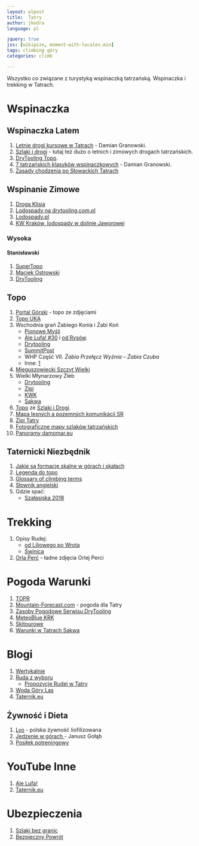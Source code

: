 ```yaml
---
layout: plpost
title:  Tatry
author: jkedra
language: pl

jquery: true
jss: [wikipize, moment-with-locales.min]
tags: climbing góry
categories: climb

---
```


Wszystko co związane z turystyką wspinaczką tatrzańską.
Wspinaczka i trekking w Tatrach.

# Wspinaczka

## Wspinaczka Latem

1. [Letnie drogi kursowe w Tatrach][gran-tatr-let1] -
    Damian Granowski.
2. [Szlaki i drogi](http://szlakiidrogi.pl/) -
    tutaj też dużo o letnich i zimowych drogach tatrzańskich.
3. [DryTooling Topo][dt-topo-tatry].
4. [7 tatrzańskich klasyków wspinaczkowych][8a-topo-tatry] - Damian Granowski.
5. [Zasady chodzenia po Słowackich Tatrach](http://www.gory.info/artyk.php?id=182)

## Wspinanie Zimowe

1. [Droga Klisia](http://pionowemysli.pl/topotatry/prog-kotla-koscielcowego-droga-klisia/#)
2. [Lodospady na drytooling.com.pl](http://drytooling.com.pl/baza/topo/lodospady)
3. [Lodospady.pl](http://lodospady.pl)
4. [KW Kraków, lodospady w dolinie Jaworowej](http://www.kw.krakow.pl/sww-kw-krakow/porady/topo/459-lodospady-to-nie-tylko-cisowki-w-dolinie-bialej-wody.html)

### Wysoka

#### Stanisławski

1. [SuperTopo](http://supertopo.pl/2016/02/stanislawski-na-wysokiej/)
2. [Maciek Ostrowski](http://maciekostrowski.blogspot.com/2016/01/stanislawski-na-wysokiej.html)
3. [DryTooling](https://drytooling.com.pl/baza/topo/tatry/6583-droga-stanislawskiego-wysoka)
## Topo

1. [Portal Górski](http://topo.portalgorski.pl/) - topo ze zdjęciami
2. [Topo UKA](http://topo.uka.pl/content/topo/morskie_oko/morskie_oko.php)
3. Wschodnia grań Żabiego Konia i Żabi Koń
    * [Pionowe Myśli](http://pionowemysli.pl/topotatry/zabi-kon-wschodnia-gran/)
    * [Ale Lufa! #30](https://www.youtube.com/watch?v=ZBamuYEuJ30) i [od Rysów](https://www.youtube.com/watch?v=Cv7lHlp5CMQ).
    * [Drytooling](http://drytooling.com.pl/baza/gory/6442-zabi-kon)
    * [SummitPost](http://www.summitpost.org/zabi-kon/501224)
    * WHP Część VII. *Żabia Przełęcz Wyżnia – Żabia Czuba*
    * Inne: [1](http://footsteps.cba.pl/zabi-kon-grania/)
4. [Mięguszowiecki Szczyt Wielki](/climb/msw.html)
5. Wielki Młynarzowy Żleb
    * [Drytooling](http://drytooling.com.pl/baza/topo/lodospady/biala-woda/5928-wielki-mlynarzowy-zleb)
    * [Zipi](http://zipi-tatry.eu/16/0402MlynarzowyZleb/index.html)
    * [KWK](https://www.kw.krakow.pl/sww-kw-krakow/porady/gorskie/541-wielki-mlynarzowy-zleb.html)
    * [Sakwa](http://sakwa.agh.edu.pl/2018/04/04/wielki-mlynarzowy-zleb-zjazd-z-mlynarza/)
6. [Topo](http://szlakiidrogi.pl/pobierz/) ze [Szlaki i Drogi](http://szlakiidrogi.pl/pobierz/).
8. [Mapa lesných a pozemných komunikácií SR](https://gis.nlcsk.org/lc/)
9. [Zipi Tatry](http://zipi-tatry.eu)
10. [Fotograficzne mapy szlaków tatrzańskich](https://photos.google.com/share/AF1QipOES-QkYrvn0Wf_3D6-0xlRV_4TfGAiJ_qMUWyjrYLb8kV1PppKOH9jpRtynwzNBw?key=Y3NGbC1xNmlKYTBvY3RpSUYzdEYxd0Exc1Jna0ZR)
11. [Panoramy damomar.eu](http://dagomar.eu)

## Taternicki Niezbędnik

1. [Jakie są formacje skalne w górach i skałach][dt-formacje]
2. [Legenda do topo][dt-topo-legenda]
3. [Glossary of climbing terms](we:)
4. [Słownik angielski](http://drytooling.com.pl/serwis/art/artykuly/1341-slownik-wspinaczkowy-ang-pol)
5. Gdzie spać:
    * [Szałasiska 2018](http://pza.org.pl/news/news-pza/baza-tatrzanska-pza-lato-2018)

# Trekking

1. Opisy Rudej:
    * [od Liliowego po Wrota](http://www.rudazwyboru.pl/2016/09/uff-off-czyli-upalny-offroad-od.html)
    * [Świnica](http://www.rudazwyboru.pl/2016/12/swinica-opis-szlaku.html)
2. [Orla Perć](http://podroze.onet.pl/aktywnie/orla-perc-opis-i-zdjecia-szlaku-trasa-szczyty-przelecze-trudnosci/2qwxw6) - ładne zdjęcia Orlej Perci


# Pogoda Warunki

1. [TOPR](http://pogoda.topr.pl)
2. [Mountain-Forecast.com](https://www.mountain-forecast.com/subranges/tatras/locations) - pogoda dla Tatry
2. [Zasoby Pogodowe Serwisu DryTooling](http://drytooling.com.pl/pogoda-w-gorach)
3. [MeteoBlue KRK](https://www.meteoblue.com/pl/pogoda/prognoza/multimodel/krak%C3%B3w_polska_3094802?fcstlength=144)
4. [Skitourowe](http://skitourowezakopane.pl/)
5. [Warunki w Tatrach Sakwa](http://sakwa.agh.edu.pl/lista-przejsc/warunki-w-tatrach/)

# Blogi

1. [Wertykalnie](https://wertykalnie.wordpress.com)
1. [Ruda z wyboru](http://www.rudazwyboru.pl/)
    * [Propozycje Rudej w Tatry](http://www.rudazwyboru.pl/2015/12/10-nawet-11-pomysow-na-szame-w-gorach.html)
2. [Woda Góry Las](http://wodagorylas.pl/category/blog-turystyczny/)
3. [Taternik.eu](http://taternik.eu/)

## Żywność i Dieta

1. [Lyo](https://lyofood.pl/) - polska żywność liofilizowana 
2. [Jedzenie w górach ](http://8a.pl/8academy/jedzenie-gorach-ilosc-zabrac-wyprawe/) -
  Janusz Gołąb
3. [Posiłek potreningowy](https://wspinacz.wordpress.com/2013/04/18/wazny-posilek-posilek-po-treningowy/)


# YouTube Inne

1. [Ale Lufa!][alelufa]
2. [Taternik.eu](https://www.youtube.com/user/MrPawelt)

# Ubezpieczenia

1. [Szlaki bez granic](https://szlakibezgranic.pl)
2. [Bezpieczny Powrót](https://bezpiecznypowrot.pl/)


[zjazd1]: http://drytooling.com.pl/serwis/art/patenty/7025-poradnik-wspinaczkowy-zjazd-na-linie
[gran-tatr-let1]: http://drytooling.com.pl/serwis/art/artykuly/6436-wybrane-drogi-kursowe-tatry-lato
[drytooling]: http://drytooling.com.pl/
[dt-por-set]: http://drytooling.com.pl/serwis/art/artykuly/6924-zbior-poradnikow-wspinaczkowych
[dt-set-tatry]: http://drytooling.com.pl/serwis/art/patenty/2289-zestaw-standardowy-do-wspinaczki-w-tatrach
[dt-topo-tatry]: http://drytooling.com.pl/baza/topo/tatry

[8a-academy]: http://8a.pl/8academy/
[8a-topo-tatry]: http://8a.pl/8academy/drogi-wspinaczkowe-w-tatrach/
[8a-rejony]: http://8a.pl/8academy/kategorie/wspinaczka/rejony/
[8a-piotr-sulowski]: http://8a.pl/8academy/author/piotr-sulowski/
[8a-damian-granowski]: http://8a.pl/8academy/author/damian-granowski/
[8a-10-drog-jury-s]: http://8a.pl/8academy/dziesiec-drog-jury-poludniowej/

[dt-formacje]: http://drytooling.com.pl/serwis/art/artykuly/988-formacje-skalne-w-skalkach-gorach
[dt-topo-legenda]: http://drytooling.com.pl/serwis/art/artykuly/6435-schemat-drogi-topo-wspinaczkowe

[alelufa]: https://www.youtube.com/channel/UCxqeZD7wBkRhpMAgh_uhqyw

